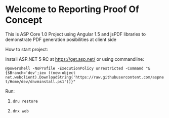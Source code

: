 # Welcome to Reporting Proof Of Concept

This is ASP Core 1.0 Project using Angular 1.5 and jsPDF libraries to demonstrate PDF generation posibilities at client side


How to start project:

Install ASP.NET 5 RC at https://get.asp.net/ or using commandline:

`@powershell -NoProfile -ExecutionPolicy unrestricted -Command "&{$Branch='dev';iex ((new-object net.webclient).DownloadString('https://raw.githubusercontent.com/aspnet/Home/dev/dnvminstall.ps1'))}"`

Run:
1. `dnu restore`

2. `dnx web`